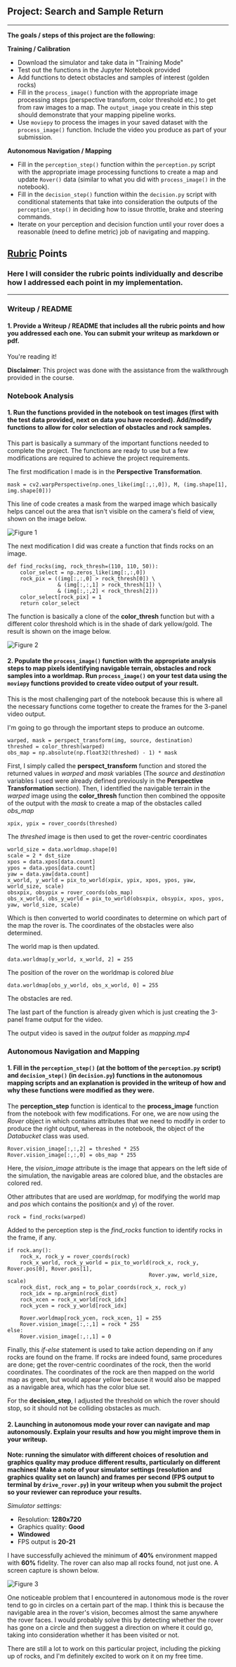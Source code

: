 ## Project: Search and Sample Return

---


**The goals / steps of this project are the following:**  

**Training / Calibration**  

* Download the simulator and take data in "Training Mode"
* Test out the functions in the Jupyter Notebook provided
* Add functions to detect obstacles and samples of interest (golden rocks)
* Fill in the `process_image()` function with the appropriate image processing steps (perspective transform, color threshold etc.) to get from raw images to a map.  The `output_image` you create in this step should demonstrate that your mapping pipeline works.
* Use `moviepy` to process the images in your saved dataset with the `process_image()` function.  Include the video you produce as part of your submission.

**Autonomous Navigation / Mapping**

* Fill in the `perception_step()` function within the `perception.py` script with the appropriate image processing functions to create a map and update `Rover()` data (similar to what you did with `process_image()` in the notebook). 
* Fill in the `decision_step()` function within the `decision.py` script with conditional statements that take into consideration the outputs of the `perception_step()` in deciding how to issue throttle, brake and steering commands. 
* Iterate on your perception and decision function until your rover does a reasonable (need to define metric) job of navigating and mapping.  

[//]: # (Image References)

[image1]: ./misc/nb_img1.JPG
[image2]: ./misc/nb_img2.JPG
[image3]: ./misc/nb_img3.JPG
[grid]: ./calibration_images/example_grid1.jpg
[rock]: ./calibration_images/example_rock1.jpg 

## [Rubric](https://review.udacity.com/#!/rubrics/916/view) Points
### Here I will consider the rubric points individually and describe how I addressed each point in my implementation.  

---
### Writeup / README

#### 1. Provide a Writeup / README that includes all the rubric points and how you addressed each one.  You can submit your writeup as markdown or pdf.  

You're reading it!

**Disclaimer**: This project was done with the assistance from the walkthrough provided in the course.

### Notebook Analysis
#### 1. Run the functions provided in the notebook on test images (first with the test data provided, next on data you have recorded). Add/modify functions to allow for color selection of obstacles and rock samples.

This part is basically a summary of the important functions needed to complete the project. The functions are ready to use but a few modifications are required to achieve the project requirements.

The first modification I made is in the **Perspective Transformation**.

    mask = cv2.warpPerspective(np.ones_like(img[:,:,0]), M, (img.shape[1], img.shape[0]))

This line of code creates a mask from the warped image which basically helps cancel out the area that isn't visible on the camera's field of view, shown on the image below.

![Figure 1][image1]

The next modification I did was create a function that finds rocks on an image. 

    def find_rocks(img, rock_thresh=(110, 110, 50)):
        color_select = np.zeros_like(img[:,:,0])
        rock_pix = ((img[:,:,0] > rock_thresh[0]) \
                    & (img[:,:,1] > rock_thresh[1]) \
                    & (img[:,:,2] < rock_thresh[2]))
        color_select[rock_pix] = 1
        return color_select

The function is basically a clone of the **color_thresh** function but with a different color threshold which is in the shade of dark yellow/gold. The result is shown on the image below.

![Figure 2][image2]

#### 2. Populate the `process_image()` function with the appropriate analysis steps to map pixels identifying navigable terrain, obstacles and rock samples into a worldmap.  Run `process_image()` on your test data using the `moviepy` functions provided to create video output of your result. 

This is the most challenging part of the notebook because this is where all the necessary functions come together to create the frames for the 3-panel video output.

I'm going to go through the important steps to produce an outcome.

    warped, mask = perspect_transform(img, source, destination)
    threshed = color_thresh(warped)
    obs_map = np.absolute(np.float32(threshed) - 1) * mask

First, I simply called the **perspect_transform** function and stored the returned values in *warped* and *mask* variables
(The *source* and *destination* variables I used were already defined previously in the **Perspective Transformation** section). 
Then, I identified the navigable terrain in the *warped* image using the **color_thresh** function then combined the opposite of the output with the *mask* to create a map of the obstacles called *obs_map*

    xpix, ypix = rover_coords(threshed)
    
The *threshed* image is then used to get the rover-centric coordinates
    
    world_size = data.worldmap.shape[0]
    scale = 2 * dst_size
    xpos = data.xpos[data.count]
    ypos = data.ypos[data.count]
    yaw = data.yaw[data.count]
    x_world, y_world = pix_to_world(xpix, ypix, xpos, ypos, yaw, world_size, scale)
    obsxpix, obsypix = rover_coords(obs_map)
    obs_x_world, obs_y_world = pix_to_world(obsxpix, obsypix, xpos, ypos, yaw, world_size, scale)
    
Which is then converted to world coordinates to determine on which part of the map the rover is.
The coordinates of the obstacles were also determined.

The world map is then updated.

    data.worldmap[y_world, x_world, 2] = 255
    
The position of the rover on the worldmap is colored *blue*
    
    data.worldmap[obs_y_world, obs_x_world, 0] = 255
    
The obstacles are red.

The last part of the function is already given which is just creating the 3-panel frame output for the video.

The output video is saved in the *output* folder as *mapping.mp4*

### Autonomous Navigation and Mapping

#### 1. Fill in the `perception_step()` (at the bottom of the `perception.py` script) and `decision_step()` (in `decision.py`) functions in the autonomous mapping scripts and an explanation is provided in the writeup of how and why these functions were modified as they were.

The **perception_step** function is identical to the **process_image** function from the notebook with few modifications.
For one, we are now using the *Rover* object in which contains attributes that we need to modify in order to produce the right output, whereas in the notebook, the object of the *Databucket* class was used.

    Rover.vision_image[:,:,2] = threshed * 255
    Rover.vision_image[:,:,0] = obs_map * 255

Here, the *vision_image* attribute is the image that appears on the left side of the simulation, the navigable areas are colored blue, and the obstacles are colored red.

Other attributes that are used are *worldmap*, for modifying the world map and *pos* which contains the position(x and y) of the rover.

    rock = find_rocks(warped)
    
Added to the perception step is the *find_rocks* function to identify rocks in the frame, if any.

    if rock.any():
        rock_x, rock_y = rover_coords(rock)
        rock_x_world, rock_y_world = pix_to_world(rock_x, rock_y, Rover.pos[0], Rover.pos[1],
                                                 Rover.yaw, world_size, scale)
        rock_dist, rock_ang = to_polar_coords(rock_x, rock_y)
        rock_idx = np.argmin(rock_dist)
        rock_xcen = rock_x_world[rock_idx]
        rock_ycen = rock_y_world[rock_idx]

        Rover.worldmap[rock_ycen, rock_xcen, 1] = 255
        Rover.vision_image[:,:,1] = rock * 255
    else:
        Rover.vision_image[:,:,1] = 0
        
Finally, this *if-else* statement is used to take action depending on if any rocks are found on the frame.
If rocks are indeed found, same procedures are done; get the rover-centric coordinates of the rock, then the world coordinates. The coordinates of the rock are then mapped on the world map as green, but would appear yellow because it would also be mapped as a navigable area, which has the color blue set.


For the **decision_step**, I adjusted the threshold on which the rover should stop, so it should not be colliding obstacles as much.

#### 2. Launching in autonomous mode your rover can navigate and map autonomously.  Explain your results and how you might improve them in your writeup.  

**Note: running the simulator with different choices of resolution and graphics quality may produce different results, particularly on different machines!  Make a note of your simulator settings (resolution and graphics quality set on launch) and frames per second (FPS output to terminal by `drive_rover.py`) in your writeup when you submit the project so your reviewer can reproduce your results.**

*Simulator settings:*
* Resolution: **1280x720**
* Graphics quality: **Good**
* **Windowed**
* FPS output is **20-21**

I have successfully achieved the minimum of **40%** environment mapped with **60%** fidelity. The rover can also map all rocks found, not just one. A screen capture is shown below.

![Figure 3][image3]

One noticeable problem that I encountered in autonomous mode is the rover tend to go in circles on a certain part of the map. I think this is because the navigable area in the rover's vision, becomes almost the same anywhere the rover faces. I would probably solve this by detecting whether the rover has gone on a circle and then suggest a direction on where it could go, taking into consideration whether it has been visited or not.

There are still a lot to work on this particular project, including the picking up of rocks, and I'm definitely excited to work on it on my free time.




